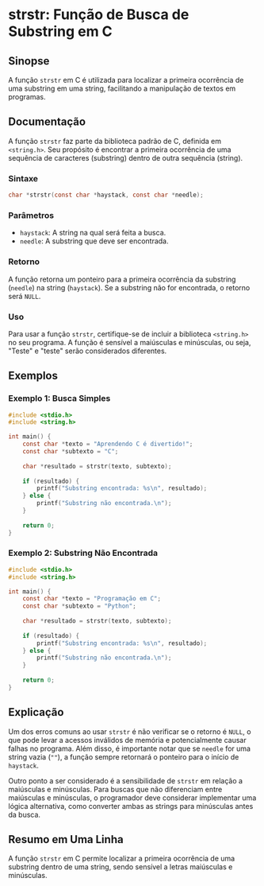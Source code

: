 <!--
Meta Description: # strstr: Função de Busca de Substring em C ## Sinopse A função `strstr` em C é utilizada para localizar a primeira ocorrência de uma substring em uma...
Meta Keywords: substring, strstr, string, char, função
-->

# strstr: Função de Busca de Substring em C

## Sinopse
A função `strstr` em C é utilizada para localizar a primeira ocorrência de uma substring em uma string, facilitando a manipulação de textos em programas.

## Documentação
A função `strstr` faz parte da biblioteca padrão de C, definida em `<string.h>`. Seu propósito é encontrar a primeira ocorrência de uma sequência de caracteres (substring) dentro de outra sequência (string).

### Sintaxe
```c
char *strstr(const char *haystack, const char *needle);
```

### Parâmetros
- `haystack`: A string na qual será feita a busca.
- `needle`: A substring que deve ser encontrada.

### Retorno
A função retorna um ponteiro para a primeira ocorrência da substring (`needle`) na string (`haystack`). Se a substring não for encontrada, o retorno será `NULL`.

### Uso
Para usar a função `strstr`, certifique-se de incluir a biblioteca `<string.h>` no seu programa. A função é sensível a maiúsculas e minúsculas, ou seja, "Teste" e "teste" serão considerados diferentes.

## Exemplos
### Exemplo 1: Busca Simples
```c
#include <stdio.h>
#include <string.h>

int main() {
    const char *texto = "Aprendendo C é divertido!";
    const char *subtexto = "C";
    
    char *resultado = strstr(texto, subtexto);
    
    if (resultado) {
        printf("Substring encontrada: %s\n", resultado);
    } else {
        printf("Substring não encontrada.\n");
    }
    
    return 0;
}
```

### Exemplo 2: Substring Não Encontrada
```c
#include <stdio.h>
#include <string.h>

int main() {
    const char *texto = "Programação em C";
    const char *subtexto = "Python";
    
    char *resultado = strstr(texto, subtexto);
    
    if (resultado) {
        printf("Substring encontrada: %s\n", resultado);
    } else {
        printf("Substring não encontrada.\n");
    }
    
    return 0;
}
```

## Explicação
Um dos erros comuns ao usar `strstr` é não verificar se o retorno é `NULL`, o que pode levar a acessos inválidos de memória e potencialmente causar falhas no programa. Além disso, é importante notar que se `needle` for uma string vazia (`""`), a função sempre retornará o ponteiro para o início de `haystack`.

Outro ponto a ser considerado é a sensibilidade de `strstr` em relação a maiúsculas e minúsculas. Para buscas que não diferenciam entre maiúsculas e minúsculas, o programador deve considerar implementar uma lógica alternativa, como converter ambas as strings para minúsculas antes da busca.

## Resumo em Uma Linha
A função `strstr` em C permite localizar a primeira ocorrência de uma substring dentro de uma string, sendo sensível a letras maiúsculas e minúsculas.